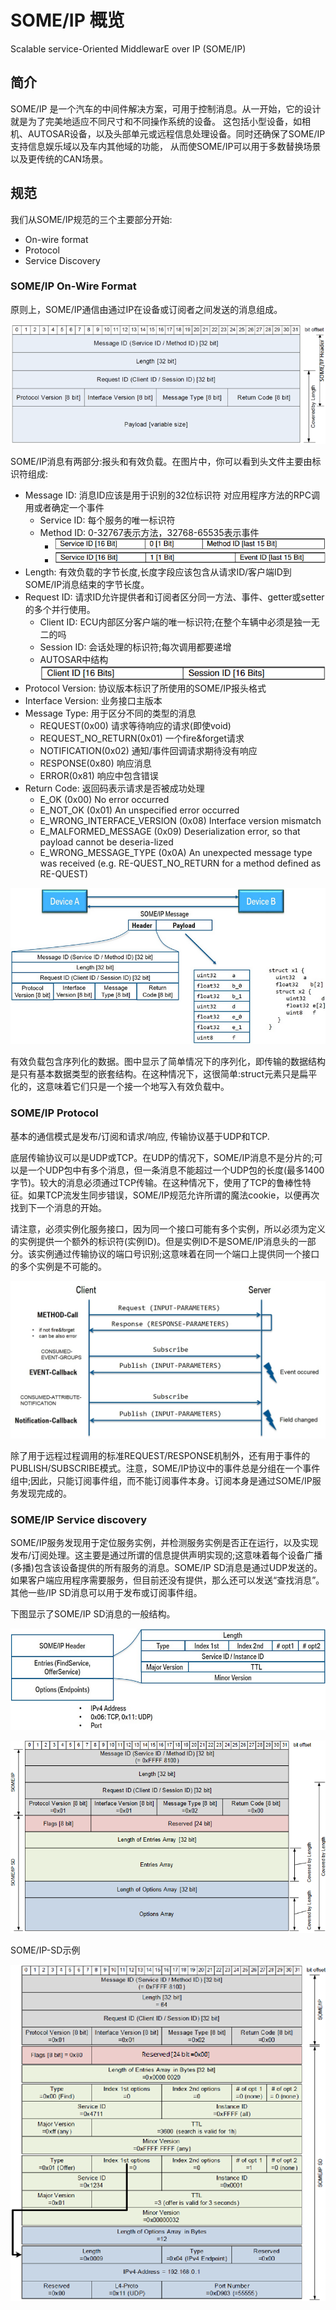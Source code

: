 # SOME/IP 概览

Scalable service-Oriented MiddlewarE over IP (SOME/IP)

## 简介

SOME/IP 是一个汽车的中间件解决方案，可用于控制消息。从一开始，它的设计就是为了完美地适应不同尺寸和不同操作系统的设备。
这包括小型设备，如相机、AUTOSAR设备，以及头部单元或远程信息处理设备。同时还确保了SOME/IP支持信息娱乐域以及车内其他域的功能，
从而使SOME/IP可以用于多数替换场景以及更传统的CAN场景。

## 规范

我们从SOME/IP规范的三个主要部分开始:
* On-wire format
* Protocol
* Service Discovery

### SOME/IP On-Wire Format

原则上，SOME/IP通信由通过IP在设备或订阅者之间发送的消息组成。

![](img/on_wire_format.png)

SOME/IP消息有两部分:报头和有效负载。在图片中，你可以看到头文件主要由标识符组成:
* Message ID: 消息ID应该是用于识别的32位标识符 对应用程序方法的RPC调用或者确定一个事件
  * Service ID: 每个服务的唯一标识符
  * Method ID: 0-32767表示方法，32768-65535表示事件
    * ![](img/message_method_id.png)
    * ![](img/message_event_id.png)
* Length: 有效负载的字节长度,长度字段应该包含从请求ID/客户端ID到SOME/IP消息结束的字节长度。
* Request ID: 请求ID允许提供者和订阅者区分同一方法、事件、getter或setter的多个并行使用。
   * Client ID: ECU内部区分客户端的唯一标识符;在整个车辆中必须是独一无二的吗
   * Session ID: 会话处理的标识符;每次调用都要递增
   * AUTOSAR中结构 ![](img/request_id.png)
* Protocol Version: 协议版本标识了所使用的SOME/IP报头格式
* Interface Version: 业务接口主版本
* Message Type: 用于区分不同的类型的消息
   * REQUEST(0x00)           请求等待响应的请求(即使void)   
   * REQUEST_NO_RETURN(0x01) 一个fire&forget请求
   * NOTIFICATION(0x02)      通知/事件回调请求期待没有响应
   * RESPONSE(0x80)          响应消息
   * ERROR(0x81)             响应中包含错误
* Return Code: 返回码表示请求是否被成功处理
   * E_OK (0x00) No error occurred 
   * E_NOT_OK (0x01) An unspecified error occurred
   * E_WRONG_INTERFACE_VERSION (0x08) Interface version mismatch
   * E_MALFORMED_MESSAGE (0x09) Deserialization error, so that payload cannot be deseria-lized
   * E_WRONG_MESSAGE_TYPE (0x0A) An unexpected message type was received (e.g. RE-QUEST_NO_RETURN for a method defined as RE-QUEST)

![](img/on_wire_format2.png)

有效负载包含序列化的数据。图中显示了简单情况下的序列化，即传输的数据结构是只有基本数据类型的嵌套结构。在这种情况下，这很简单:struct元素只是扁平化的，这意味着它们只是一个接一个地写入有效负载中。

### SOME/IP Protocol

基本的通信模式是发布/订阅和请求/响应, 传输协议基于UDP和TCP.

底层传输协议可以是UDP或TCP。在UDP的情况下，SOME/IP消息不是分片的;可以是一个UDP包中有多个消息，但一条消息不能超过一个UDP包的长度(最多1400字节)。较大的消息必须通过TCP传输。在这种情况下，使用了TCP的鲁棒性特征。如果TCP流发生同步错误，SOME/IP规范允许所谓的魔法cookie，以便再次找到下一个消息的开始。

请注意，必须实例化服务接口，因为同一个接口可能有多个实例，所以必须为定义的实例提供一个额外的标识符(实例ID)。但是实例ID不是SOME/IP消息头的一部分。该实例通过传输协议的端口号识别;这意味着在同一个端口上提供同一个接口的多个实例是不可能的。

![](img/SOMEIPProtocol.jpg)


除了用于远程过程调用的标准REQUEST/RESPONSE机制外，还有用于事件的PUBLISH/SUBSCRIBE模式。注意，SOME/IP协议中的事件总是分组在一个事件组中;因此，只能订阅事件组，而不能订阅事件本身。订阅本身是通过SOME/IP服务发现完成的。

### SOME/IP Service discovery

SOME/IP服务发现用于定位服务实例，并检测服务实例是否正在运行，以及实现发布/订阅处理。这主要是通过所谓的信息提供声明实现的;这意味着每个设备广播(多播)包含该设备提供的所有服务的消息。SOME/IP SD消息是通过UDP发送的。如果客户端应用程序需要服务，但目前还没有提供，那么还可以发送“查找消息”。其他一些/IP SD消息可以用于发布或订阅事件组。

下图显示了SOME/IP SD消息的一般结构。

![](img/sd_header.png)

![](img/sd_header2.png)

SOME/IP-SD示例

![](img/sd_header_example.png)